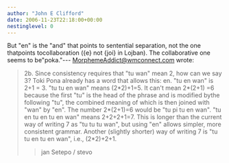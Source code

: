 ```yaml
---
author: "John E Clifford"
date: 2006-11-23T22:18:00+00:00
nestinglevel: 0
---
```

But "en" is the "and" that points to sentential separation, not the one thatpoints tocollaboration ({e} not {joi} in Lojban). The collaborative one seems to be"poka."---
 [MorphemeAddict@wmconnect.com](mailto://MorphemeAddict@wmconnect.com) wrote:

> 2b. Since consistency requires that "tu wan" mean 2, how can we say 3? Toki
> Pona already has a word that allows this: en.
> "tu en wan" is 2+1 = 3. "tu tu en wan" means (2\*2)+1=5. It can't mean
> 2\*(2+1) =6 because the first "tu" is the head of the phrase and is modified bythe
> following "tu", the combined meaning of which is then joined with "wan" by
> "en". The number 2\*(2+1)=6 would be "tu pi tu en wan".
> "tu en tu en tu en wan" means 2+2+2+1=7. This is longer than the current way
> of writing 7 as "tu tu tu wan", but using "en" allows simpler, more
> consistent grammar.
> Another (slightly shorter) way of writing 7 is "tu tu en tu en wan", i.e.,
> (2\*2)+2+1.
>> jan Setepo / stevo
>